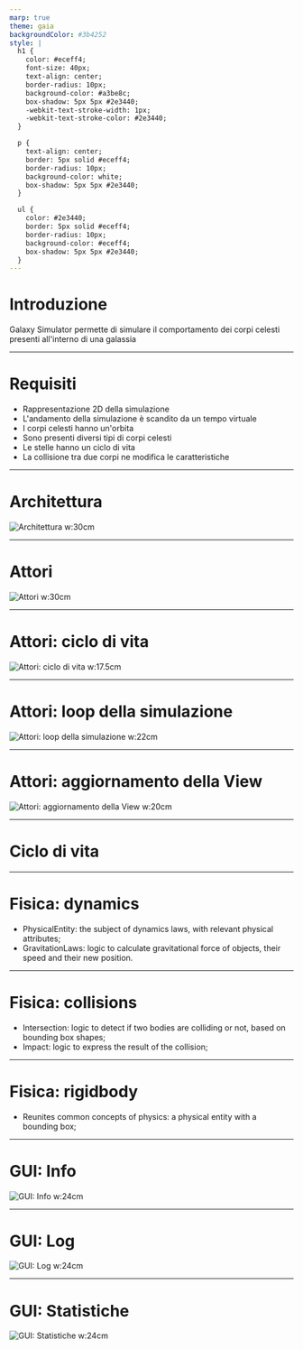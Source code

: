 ```yaml
---
marp: true
theme: gaia
backgroundColor: #3b4252
style: |
  h1 {
    color: #eceff4;
    font-size: 40px;
    text-align: center;
    border-radius: 10px;
    background-color: #a3be8c;
    box-shadow: 5px 5px #2e3440;
    -webkit-text-stroke-width: 1px;
    -webkit-text-stroke-color: #2e3440;
  }

  p {
    text-align: center;
    border: 5px solid #eceff4;
    border-radius: 10px;
    background-color: white;
    box-shadow: 5px 5px #2e3440;
  }

  ul {
    color: #2e3440;
    border: 5px solid #eceff4;
    border-radius: 10px;
    background-color: #eceff4;
    box-shadow: 5px 5px #2e3440;
  }
---
```

# Introduzione

Galaxy Simulator permette di simulare il comportamento dei corpi celesti presenti all'interno di una galassia

---

# Requisiti

- Rappresentazione 2D della simulazione
- L'andamento della simulazione è scandito da un tempo virtuale
- I corpi celesti hanno un'orbita
- Sono presenti diversi tipi di corpi celesti
- Le stelle hanno un ciclo di vita
- La collisione tra due corpi ne modifica le caratteristiche
---

# Architettura

![Architettura w:30cm](./assets/mvc_actor_architecture.svg)

---

# Attori

![Attori w:30cm](./assets/celestial_body_actor_class_diagram.svg)

---

# Attori: ciclo di vita

![Attori: ciclo di vita w:17.5cm](./assets/actors_lifecycle_sequence.svg)

---

# Attori: loop della simulazione

![Attori: loop della simulazione w:22cm](./assets/actors_simulation_loop_sequence.svg)

---

# Attori: aggiornamento della View

![Attori: aggiornamento della View w:20cm](./assets/actors_view_simulation_update_sequence.svg)

---

# Ciclo di vita

---

# Fisica: dynamics

- PhysicalEntity: the subject of dynamics laws, with relevant physical attributes;
- GravitationLaws: logic to calculate gravitational force of objects, their speed and their new position.

---
# Fisica: collisions

- Intersection: logic to detect if two bodies are colliding or not, based on bounding box shapes;
- Impact: logic to express the result of the collision;

---
# Fisica: rigidbody

- Reunites common concepts of physics: a physical entity with a bounding box;

---

# GUI: Info

![GUI: Info w:24cm](./assets/gui-info.png)

---

# GUI: Log

![GUI: Log w:24cm](./assets/gui-log.png)

---

# GUI: Statistiche

![GUI: Statistiche w:24cm](./assets/gui-stats.png)
